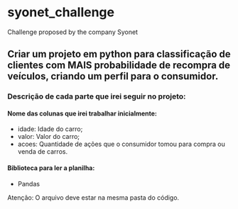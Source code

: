 # syonet_challenge
Challenge proposed by the company Syonet

## Criar um projeto em python para classificação de clientes com MAIS probabilidade de recompra de veículos, criando um perfil para o consumidor.

### Descrição de cada parte que irei seguir no projeto:

#### Nome das colunas que irei trabalhar inicialmente:
- idade: Idade do carro;
- valor: Valor do carro;
- acoes: Quantidade de ações que o consumidor tomou para compra ou venda de carros.

#### Biblioteca para ler a planilha:
- Pandas

Atenção: O arquivo deve estar na mesma pasta do código.
